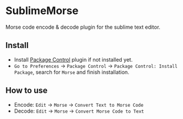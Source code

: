 SublimeMorse
============

Morse code encode & decode plugin for the sublime text editor.

## Install

* Install [Package Control](http://wbond.net/sublime_packages/package_control) plugin if not installed yet.
* `Go to Preferences` -> `Package Control` -> `Package Control: Install Package`, search for `Morse` and finish installation.

## How to use

* Encode: `Edit` -> `Morse` -> `Convert Text to Morse Code`
* Decode: `Edit` -> `Morse` -> `Convert Morse Code to Text`
